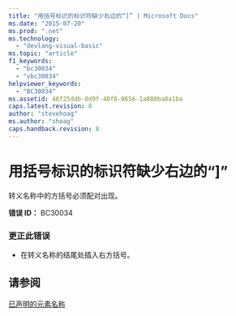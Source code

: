 ```yaml
---
title: "用括号标识的标识符缺少右边的“]” | Microsoft Docs"
ms.date: "2015-07-20"
ms.prod: ".net"
ms.technology: 
  - "devlang-visual-basic"
ms.topic: "article"
f1_keywords: 
  - "bc30034"
  - "vbc30034"
helpviewer_keywords: 
  - "BC30034"
ms.assetid: 46f25ddb-0d9f-48f8-8656-1a880ba8a1ba
caps.latest.revision: 8
author: "stevehoag"
ms.author: "shoag"
caps.handback.revision: 8
---
```

# 用括号标识的标识符缺少右边的“]”
转义名称中的方括号必须配对出现。  
  
 **错误 ID：** BC30034  
  
### 更正此错误  
  
-   在转义名称的结尾处插入右方括号。  
  
## 请参阅  
 [已声明的元素名称](../../visual-basic/programming-guide/language-features/declared-elements/declared-element-names.md)